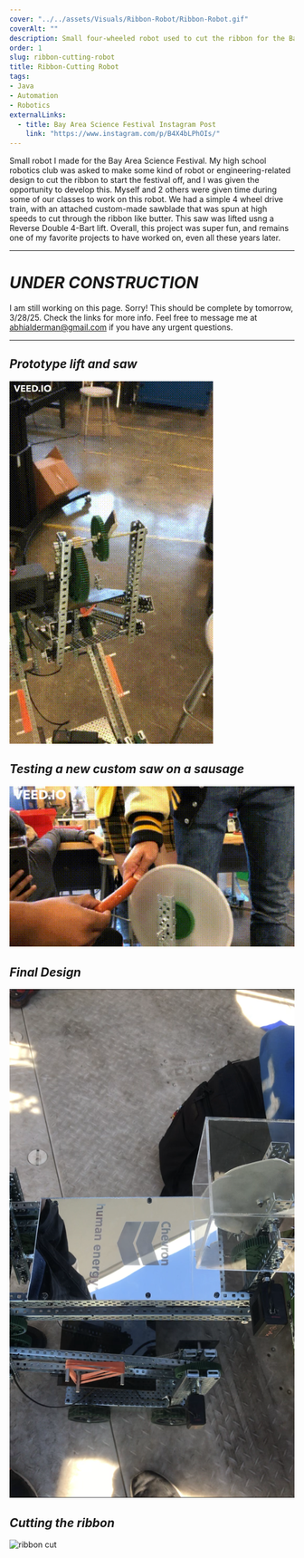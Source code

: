 ```yaml
---
cover: "../../assets/Visuals/Ribbon-Robot/Ribbon-Robot.gif"
coverAlt: ""
description: Small four-wheeled robot used to cut the ribbon for the Bay Area Science Festival in 2019.
order: 1
slug: ribbon-cutting-robot
title: Ribbon-Cutting Robot
tags:
- Java
- Automation
- Robotics
externalLinks:
  - title: Bay Area Science Festival Instagram Post
    link: "https://www.instagram.com/p/B4X4bLPhOIs/"
---
```

Small robot I made for the Bay Area Science Festival. My high school robotics club was asked to make some kind of robot or engineering-related design to cut the ribbon to start the festival off, and I was given the opportunity to develop this. Myself and 2 others were given time during some of our classes to work on this robot. We had a simple 4 wheel drive train, with an attached custom-made sawblade that was spun at high speeds to cut through the ribbon like butter. This saw was lifted usng a Reverse Double 4-Bart lift. Overall, this project was super fun, and remains one of my favorite projects to have worked on, even all these years later.
***
# **_UNDER CONSTRUCTION_**
I am still working on this page. Sorry! This should be complete by tomorrow, 3/28/25. Check the links for more info. Feel free to message me at abhialderman@gmail.com if you have any urgent questions.
***
## **_Prototype lift and saw_**
![prototype lift and saw](../../assets/Visuals/Ribbon-Robot/dr4b.gif)

## **_Testing a new custom saw on a sausage_**
![sausage saw](../../assets/Visuals/Ribbon-Robot/sausage.gif)

## **_Final Design_**
![cutter plate](../../assets/Visuals/Ribbon-Robot/cutter.png)

## **_Cutting the ribbon_**
![ribbon cut](../../assets/Visuals/Ribbon-Robot/Ribbon-Robot.gif)
